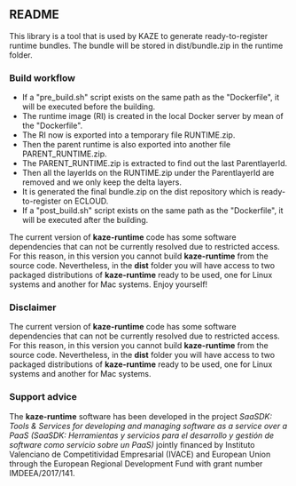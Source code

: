 ## README

This library is a tool that is used by KAZE to generate ready-to-register runtime bundles.
The bundle will be stored in dist/bundle.zip in the runtime folder.

### Build workflow

* If a "pre_build.sh" script exists on the same path as the "Dockerfile", it will be executed before the building.
* The runtime image (RI) is created in the local Docker server by mean of the "Dockerfile".
* The RI now is exported into a temporary file RUNTIME.zip.
* Then the parent runtime is also exported into another file PARENT_RUNTIME.zip.
* The PARENT_RUNTIME.zip is extracted to find out the last ParentlayerId.
* Then all the layerIds on the RUNTIME.zip under the ParentlayerId are removed and we only keep the delta layers.
* It is generated the final bundle.zip on the dist repository which is ready-to-register on ECLOUD.
* If a "post_build.sh" script exists on the same path as the "Dockerfile", it will be executed after the building.

The current version of **kaze-runtime** code has some software dependencies that can not be currently resolved due to restricted access. For this reason, in this version you cannot build **kaze-runtime** from the source code. Nevertheless, in the **dist** folder you will have access to two packaged distributions of **kaze-runtime** ready to be used, one for Linux systems and another for Mac systems. Enjoy yourself!


### Disclaimer

The current version of **kaze-runtime** code has some software dependencies that can not be currently resolved due to restricted access. For this reason, in this version you cannot build **kaze-runtime** from the source code. Nevertheless, in the **dist** folder you will have access to two packaged distributions of **kaze-runtime** ready to be used, one for Linux systems and another for Mac systems.

### Support advice

The **kaze-runtime** software has been developed in the project *SaaSDK: Tools & Services for developing and managing software as a service over a PaaS (SaaSDK: Herramientas y servicios para el desarrollo y gestión de software como servicio sobre un PaaS)* jointly financed by Instituto Valenciano de Competitividad Empresarial (IVACE) and European Union through the European Regional Development Fund with grant number IMDEEA/2017/141.